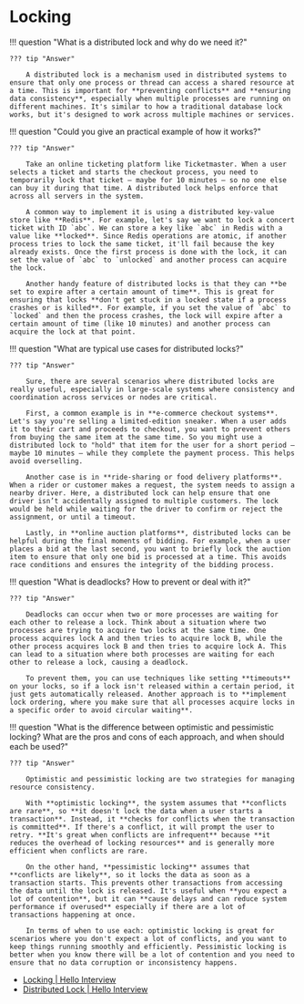 # Locking

!!! question "What is a distributed lock and why do we need it?"

    ??? tip "Answer"

        A distributed lock is a mechanism used in distributed systems to ensure that only one process or thread can access a shared resource at a time. This is important for **preventing conflicts** and **ensuring data consistency**, especially when multiple processes are running on different machines. It's similar to how a traditional database lock works, but it's designed to work across multiple machines or services.

!!! question "Could you give an practical example of how it works?"

    ??? tip "Answer"

        Take an online ticketing platform like Ticketmaster. When a user selects a ticket and starts the checkout process, you need to temporarily lock that ticket — maybe for 10 minutes — so no one else can buy it during that time. A distributed lock helps enforce that across all servers in the system. 
        
        A common way to implement it is using a distributed key-value store like **Redis**. For example, let's say we want to lock a concert ticket with ID `abc`. We can store a key like `abc` in Redis with a value like **locked**. Since Redis operations are atomic, if another process tries to lock the same ticket, it'll fail because the key already exists. Once the first process is done with the lock, it can set the value of `abc` to `unlocked` and another process can acquire the lock.

        Another handy feature of distributed locks is that they can **be set to expire after a certain amount of time**. This is great for ensuring that locks **don't get stuck in a locked state if a process crashes or is killed**. For example, if you set the value of `abc` to `locked` and then the process crashes, the lock will expire after a certain amount of time (like 10 minutes) and another process can acquire the lock at that point.

!!! question "What are typical use cases for distributed locks?"

    ??? tip "Answer"

        Sure, there are several scenarios where distributed locks are really useful, especially in large-scale systems where consistency and coordination across services or nodes are critical.

        First, a common example is in **e-commerce checkout systems**. Let's say you're selling a limited-edition sneaker. When a user adds it to their cart and proceeds to checkout, you want to prevent others from buying the same item at the same time. So you might use a distributed lock to "hold" that item for the user for a short period — maybe 10 minutes — while they complete the payment process. This helps avoid overselling.

        Another case is in **ride-sharing or food delivery platforms**. When a rider or customer makes a request, the system needs to assign a nearby driver. Here, a distributed lock can help ensure that one driver isn’t accidentally assigned to multiple customers. The lock would be held while waiting for the driver to confirm or reject the assignment, or until a timeout.

        Lastly, in **online auction platforms**, distributed locks can be helpful during the final moments of bidding. For example, when a user places a bid at the last second, you want to briefly lock the auction item to ensure that only one bid is processed at a time. This avoids race conditions and ensures the integrity of the bidding process.

!!! question "What is deadlocks? How to prevent or deal with it?"

    ??? tip "Answer"
    
        Deadlocks can occur when two or more processes are waiting for each other to release a lock. Think about a situation where two processes are trying to acquire two locks at the same time. One process acquires lock A and then tries to acquire lock B, while the other process acquires lock B and then tries to acquire lock A. This can lead to a situation where both processes are waiting for each other to release a lock, causing a deadlock.

        To prevent them, you can use techniques like setting **timeouts** on your locks, so if a lock isn't released within a certain period, it just gets automatically released. Another approach is to **implement lock ordering, where you make sure that all processes acquire locks in a specific order to avoid circular waiting**.

!!! question "What is the difference between optimistic and pessimistic locking? What are the pros and cons of each approach, and when should each be used?"

    ??? tip "Answer"

        Optimistic and pessimistic locking are two strategies for managing resource consistency.

        With **optimistic locking**, the system assumes that **conflicts are rare**, so **it doesn't lock the data when a user starts a transaction**. Instead, it **checks for conflicts when the transaction is committed**. If there's a conflict, it will prompt the user to retry. **It's great when conflicts are infrequent** because **it reduces the overhead of locking resources** and is generally more efficient when conflicts are rare.

        On the other hand, **pessimistic locking** assumes that **conflicts are likely**, so it locks the data as soon as a transaction starts. This prevents other transactions from accessing the data until the lock is released. It's useful when **you expect a lot of contention**, but it can **cause delays and can reduce system performance if overused** especially if there are a lot of transactions happening at once.

        In terms of when to use each: optimistic locking is great for scenarios where you don't expect a lot of conflicts, and you want to keep things running smoothly and efficiently. Pessimistic locking is better when you know there will be a lot of contention and you need to ensure that no data corruption or inconsistency happens.


- [Locking | Hello Interview](https://www.hellointerview.com/learn/system-design/in-a-hurry/core-concepts#locking)
- [Distributed Lock | Hello Interview](https://www.hellointerview.com/learn/system-design/in-a-hurry/key-technologies#distributed-lock)